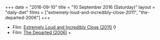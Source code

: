 +++
date = "2016-09-10"
title = "10 September 2016 (Saturday)"
layout = "daily-diet"
films = ["extremely-loud-and-incredibly-close-2011", "the-departed-2006"]
+++


* Film: [Extremely Loud and Incredibly Close (2011)](/films/extremely-loud-and-incredibly-close-2011) 0
* Film: [The Departed (2006)](/films/the-departed-2006) +